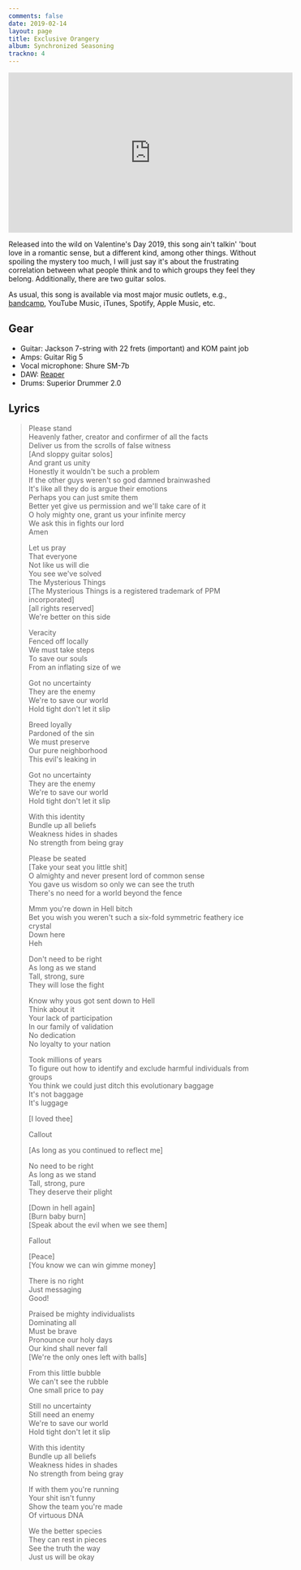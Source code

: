 ```yaml
---
comments: false
date: 2019-02-14
layout: page
title: Exclusive Orangery
album: Synchronized Seasoning
trackno: 4
---
```


<iframe width="560" height="315" src="https://www.youtube.com/embed/xMxEeTgpiRY"
frameborder="0" allow="accelerometer; autoplay; encrypted-media; gyroscope;
picture-in-picture" allowfullscreen></iframe>

Released into the wild on Valentine's Day 2019,
this song ain't talkin' 'bout love
in a romantic sense,
but a different kind, among other things. Without spoiling the mystery too much,
I will
just say it's about the frustrating correlation between what people think and to
which groups they feel they belong.
Additionally, there are two guitar solos.

As usual, this song is available via most major music outlets,
e.g., [bandcamp](https://petepeterson.bandcamp.com/album/synchronized-seasoning),
YouTube Music, iTunes, Spotify, Apple Music, etc.


## Gear

* Guitar: Jackson 7-string with 22 frets (important) and KOM paint job
* Amps: Guitar Rig 5
* Vocal microphone: Shure SM-7b
* DAW: [Reaper](https://www.reaper.fm/)
* Drums: Superior Drummer 2.0


## Lyrics

>Please stand<br>
Heavenly father, creator and confirmer of all the facts<br>
Deliver us from the scrolls of false witness<br>
[And sloppy guitar solos]<br>
And grant us unity<br>
Honestly it wouldn't be such a problem<br>
If the other guys weren't so god damned brainwashed<br>
It's like all they do is argue their emotions<br>
Perhaps you can just smite them<br>
Better yet give us permission and we'll take care of it<br>
O holy mighty one, grant us your infinite mercy<br>
We ask this in fights our lord<br>
Amen
>
>Let us pray<br>
That everyone<br>
Not like us will die<br>
You see we've solved<br>
The Mysterious Things<br>
[The Mysterious Things is a registered trademark of PPM incorporated]<br>
[all rights reserved]<br>
We're better on this side<br>
>
>Veracity<br>
Fenced off locally<br>
We must take steps<br>
To save our souls<br>
From an inflating size of we
>
>Got no uncertainty<br>
They are the enemy<br>
We're to save our world<br>
Hold tight don't let it slip
>
>Breed loyally<br>
Pardoned of the sin<br>
We must preserve<br>
Our pure neighborhood<br>
This evil's leaking in
>
>Got no uncertainty<br>
They are the enemy<br>
We're to save our world<br>
Hold tight don't let it slip
>
>With this identity<br>
Bundle up all beliefs<br>
Weakness hides in shades<br>
No strength from being gray
>
>Please be seated<br>
[Take your seat you little shit]<br>
O almighty and never present lord of common sense<br>
You gave us wisdom so only we can see the truth<br>
There's no need for a world beyond the fence
>
>Mmm you're down in Hell bitch<br>
Bet you wish you weren't such a six-fold symmetric feathery ice crystal<br>
Down here<br>
Heh
>
>Don't need to be right<br>
As long as we stand<br>
Tall, strong, sure<br>
They will lose the fight
>
>Know why yous got sent down to Hell<br>
Think about it<br>
Your lack of participation<br>
In our family of validation<br>
No dedication<br>
No loyalty to your nation
>
>Took millions of years<br>
To figure out how to identify and exclude harmful individuals from groups<br>
You think we could just ditch this evolutionary baggage<br>
It's not baggage<br>
It's luggage
>
>[I loved thee]
>
>Callout
>
>[As long as you continued to reflect me]
>
>No need to be right<br>
As long as we stand<br>
Tall, strong, pure<br>
They deserve their plight
>
>[Down in hell again]<br>
[Burn baby burn]<br>
[Speak about the evil when we see them]
>
>Fallout
>
>[Peace]<br>
[You know we can win gimme money]
>
>There is no right<br>
Just messaging<br>
Good!
>
>Praised be mighty individualists<br>
Dominating all<br>
Must be brave<br>
Pronounce our holy days<br>
Our kind shall never fall<br>
[We're the only ones left with balls]<br>
>
>From this little bubble<br>
We can't see the rubble<br>
One small price to pay
>
>Still no uncertainty<br>
Still need an enemy<br>
We're to save our world<br>
Hold tight don't let it slip
>
>With this identity<br>
Bundle up all beliefs<br>
Weakness hides in shades<br>
No strength from being gray
>
>If with them you're running<br>
Your shit isn't funny<br>
Show the team you're made<br>
Of virtuous DNA
>
>We the better species<br>
They can rest in pieces<br>
See the truth the way<br>
Just us will be okay
